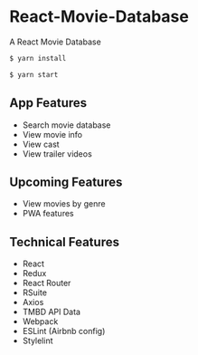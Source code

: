 # React-Movie-Database
A React Movie Database
 
```sh
$ yarn install
```
 
```sh
$ yarn start
```
## App Features

- Search movie database
- View movie info
- View cast
- View trailer videos

## Upcoming Features

- View movies by genre
- PWA features

## Technical Features
 
- React
- Redux
- React Router
- RSuite
- Axios
- TMBD API Data
- Webpack
- ESLint (Airbnb config)
- Stylelint
